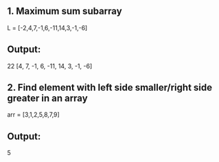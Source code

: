 ## 1. Maximum sum subarray
L = [-2,4,7,-1,6,-11,14,3,-1,-6]

## Output:
22 [4, 7, -1, 6, -11, 14, 3, -1, -6]


## 2. Find element with left side smaller/right side greater in an array
arr = [3,1,2,5,8,7,9]

## Output:
5
